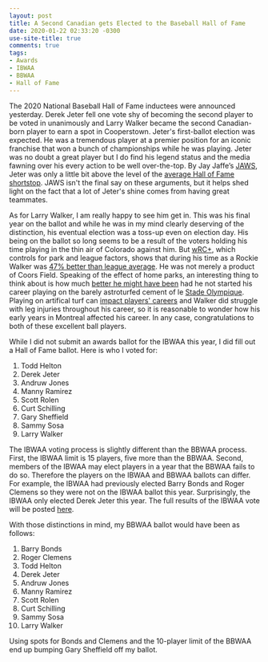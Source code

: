 ```yaml
---
layout: post
title: A Second Canadian gets Elected to the Baseball Hall of Fame
date: 2020-01-22 02:33:20 -0300
use-site-title: true
comments: true
tags:
- Awards
- IBWAA
- BBWAA
- Hall of Fame
---
```


The 2020 National Baseball Hall of Fame inductees were announced yesterday. Derek Jeter fell one vote shy of becoming the second player to be voted in unanimously and Larry Walker became the second Canadian-born player to earn a spot in Cooperstown. Jeter's first-ballot election was expected. He was a tremendous player at a premier position for an iconic franchise that won a bunch of championships while he was playing. Jeter was no doubt a great player but I do find his legend status and the media fawning over his every action to be well over-the-top. By Jay Jaffe’s <a href = "https://www.baseball-reference.com/about/jaws.shtml" target = "_blank">JAWS</a>, Jeter was only a little bit above the level of the <a href = "https://www.baseball-reference.com/leaders/jaws_SS.shtml" target = "_blank">average Hall of Fame shortstop</a>. JAWS isn't the final say on these arguments, but it helps shed light on the fact that a lot of Jeter's shine comes from having great teammates. 

As for Larry Walker, I am really happy to see him get in. This was his final year on the ballot and while he was in my mind clearly deserving of the distinction, his eventual election was a toss-up even on election day. His being on the ballot so long seems to be a result of the voters holding his time playing in the thin air of Colorado against him. But <a href = "https://library.fangraphs.com/offense/wrc/" target = "_blank">wRC+</a>, which controls for park and league factors, shows that during his time as a Rockie Walker was <a href = "https://www.fangraphs.com/players/larry-walker/455/game-log?position=OF&type=&gds=1995-04-26&gde=2004-08-05&season=" target = "_blank">47% better than league average</a>. He was not merely a product of Coors Field. Speaking of the effect of home parks, an interesting thing to think about is how much <a href = "https://www.baseballprospectus.com/news/article/55383/rubbing-mud-larry-walkers-other-home-park/" target = "_blank">better he might have been</a> had he not started his career playing on the barely astroturfed cement of le <a href = "https://en.wikipedia.org/wiki/Olympic_Stadium_(Montreal)" target = "_blank">Stade Olympique</a>. Playing on artifical turf can <a href = "https://www.beyondtheboxscore.com/2014/11/28/7296843/artificial-turf-age-curve-blue-jays-rays-baseball-woba" target = "_blank">impact players' careers</a> and Walker did struggle with leg injuries throughout his career, so it is reasonable to wonder how his early years in Montreal affected his career. In any case, congratulations to both of these excellent ball players.

While I did not submit an awards ballot for the IBWAA this year, I did fill out a Hall of Fame ballot. Here is who I voted for:

1. Todd Helton
2. Derek Jeter
3. Andruw Jones
4. Manny Ramirez
5. Scott Rolen
6. Curt Schilling
7. Gary Sheffield
8. Sammy Sosa
9. Larry Walker

The IBWAA voting process is slightly different than the BBWAA process. First, the IBWAA limit is 15 players, five more than the BBWAA. Second, members of the IBWAA may elect players in a year that the BBWAA fails to do so. Therefore the players on the IBWAA and BBWAA ballots can differ. For example, the IBWAA had previously elected Barry Bonds and Roger Clemens so they were not on the IBWAA ballot this year. Surprisingly, the IBWAA only elected Derek Jeter this year. The full results of the IBWAA vote will be posted <a href = "https://ibwaa.com/" target = "_blank">here</a>.

With those distinctions in mind, my BBWAA ballot would have been as follows:

1. Barry Bonds
2. Roger Clemens
3. Todd Helton
4. Derek Jeter
5. Andruw Jones
6. Manny Ramirez
7. Scott Rolen
8. Curt Schilling
9. Sammy Sosa
10. Larry Walker

Using spots for Bonds and Clemens and the 10-player limit of the BBWAA end up bumping Gary Sheffield off my ballot.